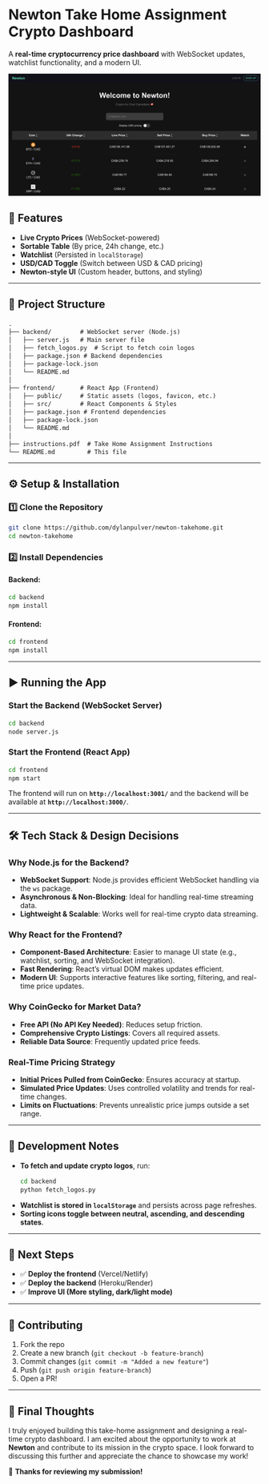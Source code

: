 # Newton Take Home Assignment Crypto Dashboard

A **real-time cryptocurrency price dashboard** with WebSocket updates, watchlist functionality, and a modern UI.

![alt text](image.png)

## 🚀 Features
- **Live Crypto Prices** (WebSocket-powered)
- **Sortable Table** (By price, 24h change, etc.)
- **Watchlist** (Persisted in `localStorage`)
- **USD/CAD Toggle** (Switch between USD & CAD pricing)
- **Newton-style UI** (Custom header, buttons, and styling)

---

## 📂 Project Structure

```
.
├── backend/        # WebSocket server (Node.js)
│   ├── server.js   # Main server file
│   ├── fetch_logos.py  # Script to fetch coin logos
│   ├── package.json # Backend dependencies
│   ├── package-lock.json
│   └── README.md
│
├── frontend/       # React App (Frontend)
│   ├── public/     # Static assets (logos, favicon, etc.)
│   ├── src/        # React Components & Styles
│   ├── package.json # Frontend dependencies
│   ├── package-lock.json
│   └── README.md
│
├── instructions.pdf  # Take Home Assignment Instructions
└── README.md         # This file
```

---

## ⚙️ **Setup & Installation**

### **1️⃣ Clone the Repository**
```sh
git clone https://github.com/dylanpulver/newton-takehome.git
cd newton-takehome
```

### **2️⃣ Install Dependencies**
#### Backend:
```sh
cd backend
npm install
```
#### Frontend:
```sh
cd frontend
npm install
```

---

## ▶️ **Running the App**

### **Start the Backend (WebSocket Server)**
```sh
cd backend
node server.js
```

### **Start the Frontend (React App)**
```sh
cd frontend
npm start
```

The frontend will run on **`http://localhost:3001/`** and the backend will be available at **`http://localhost:3000/`**.

---

## 🛠 **Tech Stack & Design Decisions**

### **Why Node.js for the Backend?**
- **WebSocket Support**: Node.js provides efficient WebSocket handling via the `ws` package.
- **Asynchronous & Non-Blocking**: Ideal for handling real-time streaming data.
- **Lightweight & Scalable**: Works well for real-time crypto data streaming.

### **Why React for the Frontend?**
- **Component-Based Architecture**: Easier to manage UI state (e.g., watchlist, sorting, and WebSocket integration).
- **Fast Rendering**: React’s virtual DOM makes updates efficient.
- **Modern UI**: Supports interactive features like sorting, filtering, and real-time price updates.

### **Why CoinGecko for Market Data?**
- **Free API (No API Key Needed)**: Reduces setup friction.
- **Comprehensive Crypto Listings**: Covers all required assets.
- **Reliable Data Source**: Frequently updated price feeds.

### **Real-Time Pricing Strategy**
- **Initial Prices Pulled from CoinGecko**: Ensures accuracy at startup.
- **Simulated Price Updates**: Uses controlled volatility and trends for real-time changes.
- **Limits on Fluctuations**: Prevents unrealistic price jumps outside a set range.

---

## 🔧 **Development Notes**
- **To fetch and update crypto logos**, run:
  ```sh
  cd backend
  python fetch_logos.py
  ```
- **Watchlist is stored in `localStorage`** and persists across page refreshes.
- **Sorting icons toggle between neutral, ascending, and descending states**.

---

## 🎯 **Next Steps**
- ✅ **Deploy the frontend** (Vercel/Netlify)
- ✅ **Deploy the backend** (Heroku/Render)
- ✅ **Improve UI (More styling, dark/light mode)**

---

## 🤝 **Contributing**
1. Fork the repo
2. Create a new branch (`git checkout -b feature-branch`)
3. Commit changes (`git commit -m "Added a new feature"`)
4. Push (`git push origin feature-branch`)
5. Open a PR!

---

## 🎉 **Final Thoughts**
I truly enjoyed building this take-home assignment and designing a real-time crypto dashboard. I am excited about the opportunity to work at **Newton** and contribute to its mission in the crypto space. I look forward to discussing this further and appreciate the chance to showcase my work!

🚀 **Thanks for reviewing my submission!**
